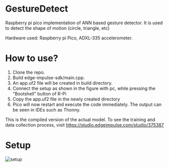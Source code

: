 # GestureDetect
 
Raspberry pi pico implementation of ANN based gesture detector. It is used to detect the shape of motion (circle, triangle, etc)

Hardware used: Raspberry pi Pico, ADXL-335 accelerometer.

# How to use?

1. Clone the repo.
2. Build edge-impulse-sdk/main.cpp.
3. An app.uf2 file will be created in build directory.
4. Connect the setup as shown in the figure with pc, while pressing the "Bootshell" button of R-Pi
5. Copy the app.uf2 file in the newly created directory
6. Pico will now restart and execute the code immediately. The output can be seen in IDEs such as Thonny.


This is the compiled version of the actual model. To see the training and data collection process, visit https://studio.edgeimpulse.com/studio/375387

# Setup

![setup](https://github.com/Az1zT/GestureDetect/media/setuo.jpg?raw=true)
